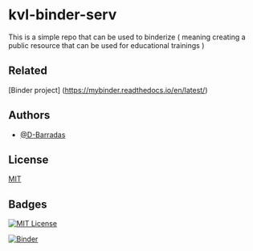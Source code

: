 # kvl-binder-serv
  This is a simple repo that can be used to binderize ( meaning creating a public resource that can be used for educational trainings )  
## Related

[Binder project] (https://mybinder.readthedocs.io/en/latest/)
## Authors

- [@D-Barradas](https://www.github.com/D-Barradas)


## License

[MIT](https://choosealicense.com/licenses/mit/)


## Badges


[![MIT License](https://img.shields.io/badge/License-MIT-green.svg)](https://choosealicense.com/licenses/mit/) 

[![Binder](https://binder.kaust.edu.sa/badge_logo.svg)](https://binder.kaust.edu.sa/v2/gh/https%3A%2F%2Fjbinder.kaust.edu.sa%2Fuser%2Fkaust-vislab-kvl-binder-serv-48uqvcgj%2Flab/HEAD)
